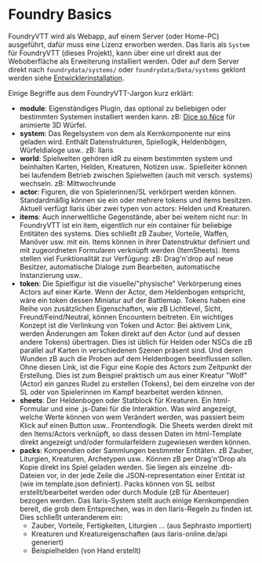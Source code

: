 # Foundry Basics

FoundryVTT wird als Webapp, auf einem Server (oder Home-PC) ausgeführt, dafür muss eine Lizenz erworben werden. Das Ilaris als `System` für FoundryVTT (dieses Projekt), kann über eine url direkt aus der Weboberfläche als Erweiterung installiert werden. Oder auf dem Server direkt nach `foundrydata/systems/` oder `foundrydata/Data/systems` geklont werden siehe [Entwicklerinstallation](CONTRIBUTING.md).

Einige Begriffe aus dem FoundryVTT-Jargon kurz erklärt:

- **module**: Eigenständiges Plugin, das optional zu beliebigen oder bestimmten Systemen installiert werden kann. zB: [Dice so Nice](https://foundryvtt.com/packages/dice-so-nice/) für animierte 3D Würfel.
- **system**: Das Regelsystem von dem als Kernkomponente nur eins geladen wird. Enthält Datenstrukturen, Spiellogik, Heldenbögen, Würfeldialoge usw.. zB: Ilaris
- **world**: Spielwelten gehören idR zu einem bestimmten system und beinhalten Karten, Helden, Kreaturen, Notizen usw.. Spielleiter können bei laufendem Betrieb zwischen Spielwelten (auch mit versch. systems) wechseln. zB: Mittwochrunde
- **actor**: Figuren, die von Spielerinnen/SL verkörpert werden können. Standardmäßig können sie ein oder mehrere tokens und items besitzen. Aktuell verfügt Ilaris über zwei typen von actors: Helden und Kreaturen.
- **items**: Auch innerweltliche Gegenstände, aber bei weitem nicht nur: In FoundryVTT ist ein item, eigentlich nur ein container für beliebige Entitäten des systems. Dies schließt zB Zauber, Vorteile, Waffen, Manöver usw. mit ein. Items können in ihrer Datenstruktur definiert und mit zugeordneten Formularen verknüpft werden (ItemSheets). Items stellen viel Funktionalität zur Verfügung: zB: Drag'n'drop auf neue Besitzer, automatische Dialoge zum Bearbeiten, automatische Instanzierung usw..
- **token**: Die Spielfigur ist die visuelle/"physische" Verkörperung eines Actors auf einer Karte. Wenn der Actor, dem Heldenbogen entspricht, wäre ein token dessen Miniatur auf der Battlemap. Tokens haben eine Reihe von zusätzlichen Eigenschaften, wie zB Lichtlevel, Sicht, Freund/Feind/Neutral, können Encountern beitreten. Ein wichtiges Konzept ist die Verlinkung von Token und Actor: Bei aktivem Link, werden Änderungen am Token direkt auf den Actor (und auf dessen andere Tokens) übertragen. Dies ist üblich für Helden oder NSCs die zB parallel auf Karten in verschiedenen Szenen präsent sind. Und deren Wunden zB auch die Proben auf dem Heldenbogen beeinflussen sollen. Ohne diesen Link, ist die Figur eine Kopie des Actors zum Zeitpunkt der Erstellung. Dies ist zum Beispiel praktisch um aus einer Kreatur "Wolf" (Actor) ein ganzes Rudel zu erstellen (Tokens), bei dem einzelne von der SL oder von Spielerinnen im Kampf bearbeitet werden können.
- **sheets**: Der Heldenbogen oder Statblock für Kreaturen. Ein html-Formular und eine .js-Datei für die Interaktion. Was wird angezeigt, welche Werte können von wem Verändert werden, was passiert beim Klick auf einen Button usw.. Frontendlogik. Die Sheets werden direkt mit den Items/Actors verknüpft, so dass dessen Daten im html-Template direkt angezeigt und/oder formularfeldern zugewiesen werden können.
- **packs**: Kompendien oder Sammlungen bestimmter Entitäten. zB Zauber, Liturgien, Kreaturen, Archetypen usw.. Können zB per Drag'n'Drop als Kopie direkt ins Spiel geladen werden. Sie liegen als einzelne .db-Dateien vor, in der jede Zeile die JSON-representation einer Entität ist (wie im template.json definiert). Packs können von SL selbst erstellt/bearbeitet werden oder durch Module (zB für Abenteuer) bezogen werden. Das Ilaris-System stellt auch einige Kernkompendien bereit, die grob dem Entsprechen, was in den Ilaris-Regeln zu finden ist. Dies schließt unteranderem ein:
  - Zauber, Vorteile, Fertigkeiten, Liturgien ... (aus Sephrasto importiert)
  - Kreaturen und Kreatureigenschaften (aus ilaris-online.de/api generiert)
  - Beispielhelden (von Hand erstellt)
